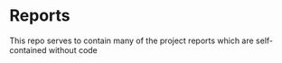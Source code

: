 # Reports
This repo serves to contain many of the project reports which are self-contained without code
